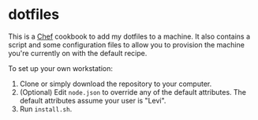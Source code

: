# dotfiles

This is a [Chef](http://www.opscode.com/) cookbook to add my dotfiles to a machine. It also contains a script and some configuration files to allow you to provision the machine you're currently on with the default recipe.

To set up your own workstation:

1. Clone or simply download the repository to your computer.
1. (Optional) Edit `node.json` to override any of the default attributes. The default attributes assume your user is "Levi".
1. Run `install.sh`.
